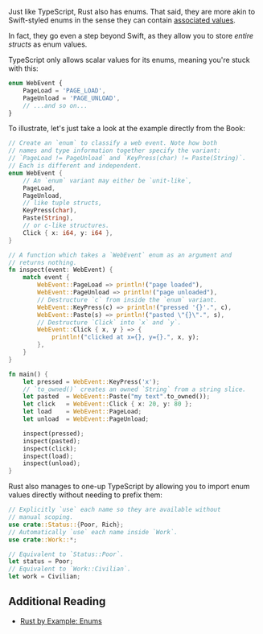 Just like TypeScript, Rust also has enums. That said, they are more akin to Swift-styled enums in the sense they can contain [associated values](https://docs.swift.org/swift-book/documentation/the-swift-programming-language/enumerations/#Associated-Values). 

In fact, they go even a step beyond Swift, as they allow you to store *entire structs* as enum values.

TypeScript only allows scalar values for its enums, meaning you're stuck with this:

```typescript
enum WebEvent {
	PageLoad = 'PAGE_LOAD',
	PageUnload = 'PAGE_UNLOAD',
	// ...and so on...
}
```

To illustrate, let's just take a look at the example directly from the Book:

```rust
// Create an `enum` to classify a web event. Note how both
// names and type information together specify the variant:
// `PageLoad != PageUnload` and `KeyPress(char) != Paste(String)`.
// Each is different and independent.
enum WebEvent {
    // An `enum` variant may either be `unit-like`,
    PageLoad,
    PageUnload,
    // like tuple structs,
    KeyPress(char),
    Paste(String),
    // or c-like structures.
    Click { x: i64, y: i64 },
}

// A function which takes a `WebEvent` enum as an argument and
// returns nothing.
fn inspect(event: WebEvent) {
    match event {
        WebEvent::PageLoad => println!("page loaded"),
        WebEvent::PageUnload => println!("page unloaded"),
        // Destructure `c` from inside the `enum` variant.
        WebEvent::KeyPress(c) => println!("pressed '{}'.", c),
        WebEvent::Paste(s) => println!("pasted \"{}\".", s),
        // Destructure `Click` into `x` and `y`.
        WebEvent::Click { x, y } => {
            println!("clicked at x={}, y={}.", x, y);
        },
    }
}

fn main() {
    let pressed = WebEvent::KeyPress('x');
    // `to_owned()` creates an owned `String` from a string slice.
    let pasted  = WebEvent::Paste("my text".to_owned());
    let click   = WebEvent::Click { x: 20, y: 80 };
    let load    = WebEvent::PageLoad;
    let unload  = WebEvent::PageUnload;

    inspect(pressed);
    inspect(pasted);
    inspect(click);
    inspect(load);
    inspect(unload);
}
```

Rust also manages to one-up TypeScript by allowing you to import enum values directly without needing to prefix them:

```rust
// Explicitly `use` each name so they are available without 
// manual scoping.
use crate::Status::{Poor, Rich};
// Automatically `use` each name inside `Work`.
use crate::Work::*;

// Equivalent to `Status::Poor`.
let status = Poor;
// Equivalent to `Work::Civilian`.
let work = Civilian;
```

## Additional Reading

- [Rust by Example: Enums](https://doc.rust-lang.org/rust-by-example/custom_types/enum.html)